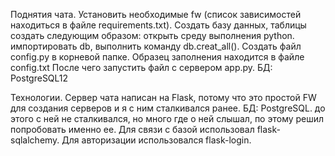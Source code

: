 Поднятия чата. Установить необходимые fw (список зависимостей находиться в файле requirements.txt). Создать базу данных, таблицы создать следующим образом: открыть среду выполнения python. импортировать db, выполнить команду db.creat_all(). Создать файл config.py в корневой папке. Образец заполнения находится в файле config.txt После чего запустить файл с сервером app.py.  БД: PostgreSQL12

Технологии. Сервер чата написан на Flask, потому что это простой FW для создания серверов и я с ним сталкивался ранее. БД: PostgreSQL. до этого с ней не сталкивался, но много где о ней слышал, по этому решил попробовать именно ее. Для связи с базой использовал flask-sqlalchemy. Для авторизации использовался flask-login. 
